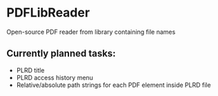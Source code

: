 # PDFLibReader
 Open-source PDF reader from library containing file names

## Currently planned tasks:
- PLRD title
- PLRD access history menu
- Relative/absolute path strings for each PDF element inside PLRD file
